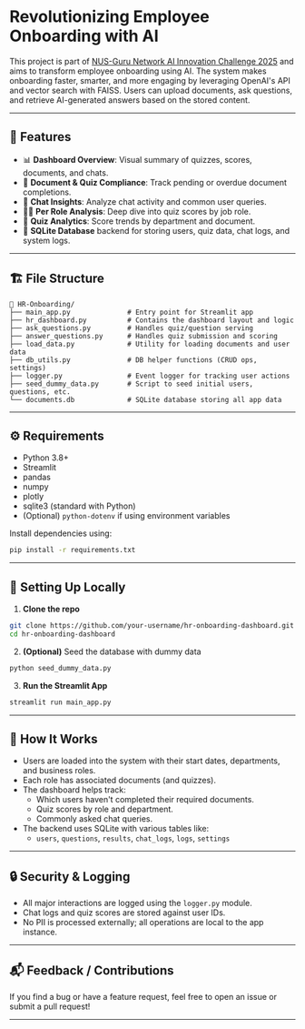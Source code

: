 # Revolutionizing Employee Onboarding with AI

This project is part of [NUS-Guru Network AI Innovation Challenge 2025](https://www.sg-innovationchallenge.org) and aims to transform employee onboarding using AI. The system makes onboarding faster, smarter, and more engaging by leveraging OpenAI's API and vector search with FAISS. Users can upload documents, ask questions, and retrieve AI-generated answers based on the stored content.

---

## 🚀 Features

- 📊 **Dashboard Overview**: Visual summary of quizzes, scores, documents, and chats.
- 📁 **Document & Quiz Compliance**: Track pending or overdue document completions.
- 💬 **Chat Insights**: Analyze chat activity and common user queries.
- 🧑‍💼 **Per Role Analysis**: Deep dive into quiz scores by job role.
- 🧠 **Quiz Analytics**: Score trends by department and document.
- 🧪 **SQLite Database** backend for storing users, quiz data, chat logs, and system logs.

---

## 🏗️ File Structure

```
📁 HR-Onboarding/
├── main_app.py              # Entry point for Streamlit app
├── hr_dashboard.py          # Contains the dashboard layout and logic
├── ask_questions.py         # Handles quiz/question serving
├── answer_questions.py      # Handles quiz submission and scoring
├── load_data.py             # Utility for loading documents and user data
├── db_utils.py              # DB helper functions (CRUD ops, settings)
├── logger.py                # Event logger for tracking user actions
├── seed_dummy_data.py       # Script to seed initial users, questions, etc.
└── documents.db             # SQLite database storing all app data
```

---

## ⚙️ Requirements

- Python 3.8+
- Streamlit
- pandas
- numpy
- plotly
- sqlite3 (standard with Python)
- (Optional) `python-dotenv` if using environment variables

Install dependencies using:

```bash
pip install -r requirements.txt
```

---

## 🧪 Setting Up Locally

1. **Clone the repo**
```bash
git clone https://github.com/your-username/hr-onboarding-dashboard.git
cd hr-onboarding-dashboard
```

2. **(Optional)** Seed the database with dummy data
```bash
python seed_dummy_data.py
```

3. **Run the Streamlit App**
```bash
streamlit run main_app.py
```

---

## 🧠 How It Works

- Users are loaded into the system with their start dates, departments, and business roles.
- Each role has associated documents (and quizzes).
- The dashboard helps track:
  - Which users haven't completed their required documents.
  - Quiz scores by role and department.
  - Commonly asked chat queries.
- The backend uses SQLite with various tables like:
  - `users`, `questions`, `results`, `chat_logs`, `logs`, `settings`

---

## 🔒 Security & Logging

- All major interactions are logged using the `logger.py` module.
- Chat logs and quiz scores are stored against user IDs.
- No PII is processed externally; all operations are local to the app instance.

---

## 📬 Feedback / Contributions

If you find a bug or have a feature request, feel free to open an issue or submit a pull request!

---

